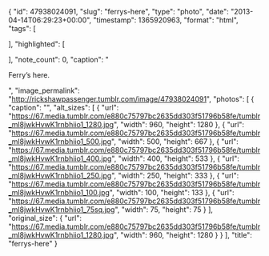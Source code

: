 {
  "id": 47938024091,
  "slug": "ferrys-here",
  "type": "photo",
  "date": "2013-04-14T06:29:23+00:00",
  "timestamp": 1365920963,
  "format": "html",
  "tags": [

  ],
  "highlighted": [

  ],
  "note_count": 0,
  "caption": "<p>Ferry&rsquo;s here.</p>",
  "image_permalink": "http://rickshawpassenger.tumblr.com/image/47938024091",
  "photos": [
    {
      "caption": "",
      "alt_sizes": [
        {
          "url": "https://67.media.tumblr.com/e880c75797bc2635dd303f51796b58fe/tumblr_ml8jwkHvwK1rnbhiio1_1280.jpg",
          "width": 960,
          "height": 1280
        },
        {
          "url": "https://67.media.tumblr.com/e880c75797bc2635dd303f51796b58fe/tumblr_ml8jwkHvwK1rnbhiio1_500.jpg",
          "width": 500,
          "height": 667
        },
        {
          "url": "https://67.media.tumblr.com/e880c75797bc2635dd303f51796b58fe/tumblr_ml8jwkHvwK1rnbhiio1_400.jpg",
          "width": 400,
          "height": 533
        },
        {
          "url": "https://67.media.tumblr.com/e880c75797bc2635dd303f51796b58fe/tumblr_ml8jwkHvwK1rnbhiio1_250.jpg",
          "width": 250,
          "height": 333
        },
        {
          "url": "https://67.media.tumblr.com/e880c75797bc2635dd303f51796b58fe/tumblr_ml8jwkHvwK1rnbhiio1_100.jpg",
          "width": 100,
          "height": 133
        },
        {
          "url": "https://67.media.tumblr.com/e880c75797bc2635dd303f51796b58fe/tumblr_ml8jwkHvwK1rnbhiio1_75sq.jpg",
          "width": 75,
          "height": 75
        }
      ],
      "original_size": {
        "url": "https://67.media.tumblr.com/e880c75797bc2635dd303f51796b58fe/tumblr_ml8jwkHvwK1rnbhiio1_1280.jpg",
        "width": 960,
        "height": 1280
      }
    }
  ],
  "title": "ferrys-here"
}

